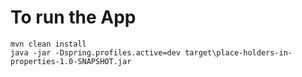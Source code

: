 # To run the App

```
mvn clean install
java -jar -Dspring.profiles.active=dev target\place-holders-in-properties-1.0-SNAPSHOT.jar
```
